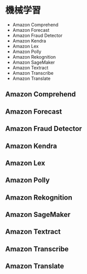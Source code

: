 # 機械学習

* Amazon Comprehend
* Amazon Forecast
* Amazon Fraud Detector
* Amazon Kendra
* Amazon Lex
* Amazon Polly
* Amazon Rekognition
* Amazon SageMaker
* Amazon Textract
* Amazon Transcribe
* Amazon Translate

## Amazon Comprehend

## Amazon Forecast

## Amazon Fraud Detector

## Amazon Kendra

## Amazon Lex

## Amazon Polly

## Amazon Rekognition

## Amazon SageMaker

## Amazon Textract

## Amazon Transcribe

## Amazon Translate
